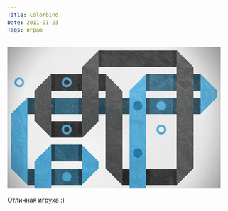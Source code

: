 ```yaml
---
Title: Colorbind
Date: 2011-01-23
Tags: играю
---
```


![Image](images/cb.png)

Отличная [игруха](http://nonverbal.ch/colorbind.html) :)